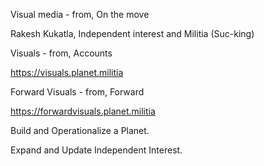 Visual media - from, On the move 

Rakesh Kukatla, Independent interest and Militia (Suc-king)

Visuals - from, Accounts

https://visuals.planet.militia

Forward Visuals - from, Forward

https://forwardvisuals.planet.militia

Build and Operationalize a Planet. 

Expand and Update Independent Interest.


